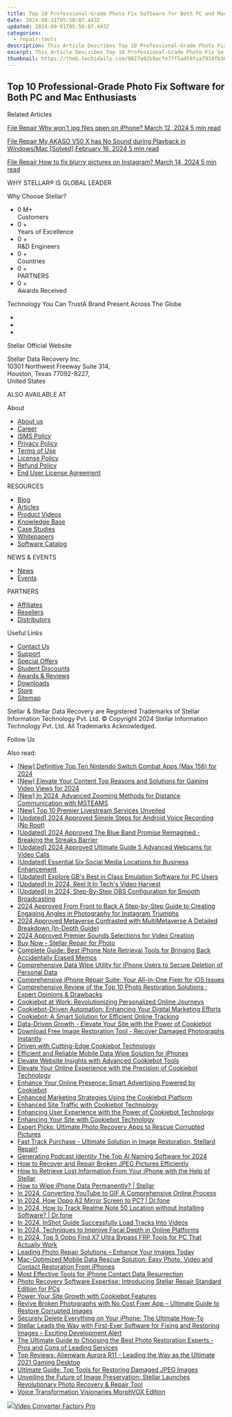 ```yaml
---
title: Top 10 Professional-Grade Photo Fix Software for Both PC and Mac Enthusiasts
date: 2024-08-31T05:50:07.443Z
updated: 2024-09-01T05:50:07.443Z
categories:
  - repair-tools
description: This Article Describes Top 10 Professional-Grade Photo Fix Software for Both PC and Mac Enthusiasts
excerpt: This Article Describes Top 10 Professional-Grade Photo Fix Software for Both PC and Mac Enthusiasts
thumbnail: https://thmb.techidaily.com/9827a92b9acfe7ff5ad59fca7934fb301cf15e62dfa6be6fe2bedc9f0e414ea5.jpg
---
```


## Top 10 Professional-Grade Photo Fix Software for Both PC and Mac Enthusiasts

Related Articles

[File Repair  Why won't jpg files open on iPhone? March 12, 2024  5 min read](https://tools.techidaily.com/stellardata-recovery/buy-now/)

[File Repair  My AKASO V50 X has No Sound during Playback in Windows/Mac \[Solved\] February 16, 2024  5 min read ](https://tools.techidaily.com/stellardata-recovery/buy-now/)

[File Repair  How to fix blurry pictures on Instagram? March 14, 2024  5 min read](https://tools.techidaily.com/stellardata-recovery/buy-now/)

 WHY STELLAR® IS GLOBAL LEADER

 Why Choose Stellar?

* 0  M+  
Customers
* 0 +  
Years of Excellence
* 0 +  
R&D Engineers
* 0 +  
Countries
* 0 +  
PARTNERS
* 0 +  
Awards Received

 Technology You Can TrustA Brand Present Across The Globe

* [](https://www.stellarinfo.com/images/v7/ISO-27001-2013-Certificate.pdf)
* [](https://www.stellarinfo.com/images/v7/ISO-9001-2008Certificate.pdf)
* [](https://tools.techidaily.com/stellardata-recovery/buy-now/)

 Stellar Official Website

 Stellar Data Recovery Inc.  
 10301 Northwest Freeway Suite 314,  
 Houston, Texas 77092-8227,  
 United States

 ALSO AVAILABLE AT

 About

* [About us](https://tools.techidaily.com/stellardata-recovery/buy-now/)
* [Career](https://tools.techidaily.com/stellardata-recovery/buy-now/)
* [ISMS Policy](https://tools.techidaily.com/stellardata-recovery/buy-now/)
* [Privacy Policy](https://tools.techidaily.com/stellardata-recovery/buy-now/)
* [Terms of Use](https://tools.techidaily.com/stellardata-recovery/buy-now/)
* [License Policy](https://www.stellarinfo.com/software-licensing-usage.php)
* [Refund Policy](https://tools.techidaily.com/stellardata-recovery/buy-now/)
* [End User License Agreement](https://tools.techidaily.com/stellardata-recovery/buy-now/)

 RESOURCES

* [Blog](https://tools.techidaily.com/stellardata-recovery/buy-now/)
* [Articles](https://tools.techidaily.com/stellardata-recovery/buy-now/)
* [Product Videos](https://tools.techidaily.com/stellardata-recovery/buy-now/)
* [Knowledge Base](https://tools.techidaily.com/stellardata-recovery/buy-now/)
* [Case Studies](https://tools.techidaily.com/stellardata-recovery/buy-now/)
* [Whitepapers](https://tools.techidaily.com/stellardata-recovery/buy-now/)
* [Software Catalog](https://tools.techidaily.com/stellardata-recovery/buy-now/)

 NEWS & EVENTS

* [News](https://tools.techidaily.com/stellardata-recovery/buy-now/)
* [Events](https://www.stellarinfo.com/affiliate-summit/affiliate-summit.php)

 PARTNERS

* [Affiliates](https://tools.techidaily.com/stellardata-recovery/buy-now/)
* [Resellers](https://tools.techidaily.com/stellardata-recovery/buy-now/)
* [Distributors](https://tools.techidaily.com/stellardata-recovery/buy-now/)

 Useful Links

* [Contact Us](https://www.stellarinfo.com/contact/contact-us.php)
* [Support](https://tools.techidaily.com/stellardata-recovery/buy-now/)
* [Special Offers](https://tools.techidaily.com/stellardata-recovery/buy-now/)
* [Student Discounts](https://www.stellarinfo.com/student-discount/)
* [Awards & Reviews](https://tools.techidaily.com/stellardata-recovery/buy-now/)
* [Downloads](https://www.stellarinfo.com/download.php)
* [Store](https://tools.techidaily.com/stellardata-recovery/buy-now/)
* [Sitemap](https://www.stellarinfo.com/sitemap.php)

 Stellar & Stellar Data Recovery are Registered Trademarks of Stellar Information Technology Pvt. Ltd. © Copyright 2024 Stellar Information Technology Pvt. Ltd. All Trademarks Acknowledged.

Follow Us [](https://www.facebook.com/stellardata) [](https://twitter.com/stellarinfo) [](https://www.linkedin.com/company/stellardatarecovery/) [](https://www.youtube.com/c/stellardatarecovery)

<ins class="adsbygoogle"
     style="display:block"
     data-ad-format="autorelaxed"
     data-ad-client="ca-pub-7571918770474297"
     data-ad-slot="1223367746"></ins>



<ins class="adsbygoogle"
     style="display:block"
     data-ad-client="ca-pub-7571918770474297"
     data-ad-slot="8358498916"
     data-ad-format="auto"
     data-full-width-responsive="true"></ins>

<span class="atpl-alsoreadstyle">Also read:</span>
<div><ul>
<li><a href="https://screen-mirroring-recording.techidaily.com/new-definitive-top-ten-nintendo-switch-combat-apps-max-156-for-2024/"><u>[New] Definitive Top Ten Nintendo Switch Combat Apps (Max 156) for 2024</u></a></li>
<li><a href="https://facebook-video-share.techidaily.com/new-elevate-your-content-top-reasons-and-solutions-for-gaining-video-views-for-2024/"><u>[New] Elevate Your Content  Top Reasons and Solutions for Gaining Video Views for 2024</u></a></li>
<li><a href="https://fox-glue.techidaily.com/new-in-2024-advanced-zooming-methods-for-distance-communication-with-msteams/"><u>[New] In 2024, Advanced Zooming Methods for Distance Communication with MSTEAMS</u></a></li>
<li><a href="https://some-skills.techidaily.com/new-top-10-premier-livestream-services-unveiled/"><u>[New] Top 10 Premier Livestream Services Unveiled</u></a></li>
<li><a href="https://digital-screen-recording.techidaily.com/updated-2024-approved-simple-steps-for-android-voice-recording-no-root/"><u>[Updated] 2024 Approved  Simple Steps for Android Voice Recording (No Root)</u></a></li>
<li><a href="https://snapchat-videos.techidaily.com/updated-2024-approved-the-blue-band-promise-reimagined-breaking-the-streaks-barrier/"><u>[Updated] 2024 Approved  The Blue Band Promise Reimagined - Breaking the Streaks Barrier</u></a></li>
<li><a href="https://screen-activity-recording.techidaily.com/updated-2024-approved-ultimate-guide-5-advanced-webcams-for-video-calls/"><u>[Updated] 2024 Approved  Ultimate Guide  5 Advanced Webcams for Video Calls</u></a></li>
<li><a href="https://article-files.techidaily.com/updated-essential-six-social-media-locations-for-business-enhancement/"><u>[Updated] Essential Six Social Media Locations for Business Enhancement</u></a></li>
<li><a href="https://screen-video-capture.techidaily.com/updated-explore-gbs-best-in-class-emulation-software-for-pc-users/"><u>[Updated] Explore GB's Best in Class Emulation Software for PC Users</u></a></li>
<li><a href="https://screen-sharing-recording.techidaily.com/updated-in-2024-reel-it-in-techs-video-harvest/"><u>[Updated] In 2024, Reel It In  Tech's Video Harvest</u></a></li>
<li><a href="https://screen-activity-recording.techidaily.com/updated-in-2024-step-by-step-obs-configuration-for-smooth-broadcasting/"><u>[Updated] In 2024, Step-By-Step OBS Configuration for Smooth Broadcasting</u></a></li>
<li><a href="https://instagram-video-files.techidaily.com/2024-approved-from-front-to-back-a-step-by-step-guide-to-creating-engaging-angles-in-photography-for-instagram-triumphs/"><u>2024 Approved  From Front to Back  A Step-by-Step Guide to Creating Engaging Angles in Photography for Instagram Triumphs</u></a></li>
<li><a href="https://extra-approaches.techidaily.com/2024-approved-metaverse-contrasted-with-multimetaverse-a-detailed-breakdown-in-depth-guide/"><u>2024 Approved  Metaverse Contrasted with MultiMetaverse  A Detailed Breakdown (In-Depth Guide)</u></a></li>
<li><a href="https://fox-glue.techidaily.com/2024-approved-premier-sounds-selections-for-video-creation/"><u>2024 Approved  Premier Sounds Selections for Video Creation</u></a></li>
<li><a href="https://data-safeguard.techidaily.com/buy-now-stellar-repair-for-photo/"><u>Buy Now - Stellar Repair for Photo</u></a></li>
<li><a href="https://data-safeguard.techidaily.com/complete-guide-best-iphone-note-retrieval-tools-for-bringing-back-accidentally-erased-memos/"><u>Complete Guide: Best iPhone Note Retrieval Tools for Bringing Back Accidentally Erased Memos</u></a></li>
<li><a href="https://data-safeguard.techidaily.com/comprehensive-data-wipe-utility-for-iphone-users-to-secure-deletion-of-personal-data/"><u>Comprehensive Data Wipe Utility for iPhone Users to Secure Deletion of Personal Data</u></a></li>
<li><a href="https://data-safeguard.techidaily.com/comprehensive-iphone-repair-suite-your-all-in-one-fixer-for-ios-issues/"><u>Comprehensive iPhone Repair Suite: Your All-in-One Fixer for iOS Issues</u></a></li>
<li><a href="https://data-safeguard.techidaily.com/comprehensive-review-of-the-top-10-photo-restoration-solutions-expert-opinions-and-drawbacks/"><u>Comprehensive Review of the Top 10 Photo Restoration Solutions : Expert Opinions & Drawbacks</u></a></li>
<li><a href="https://data-safeguard.techidaily.com/cookiebot-at-work-revolutionizing-personalized-online-journeys/"><u>Cookiebot at Work: Revolutionizing Personalized Online Journeys</u></a></li>
<li><a href="https://data-safeguard.techidaily.com/cookiebot-driven-automation-enhancing-your-digital-marketing-efforts/"><u>Cookiebot-Driven Automation: Enhancing Your Digital Marketing Efforts</u></a></li>
<li><a href="https://data-safeguard.techidaily.com/cookiebot-a-smart-solution-for-efficient-online-tracking/"><u>Cookiebot: A Smart Solution for Efficient Online Tracking</u></a></li>
<li><a href="https://data-safeguard.techidaily.com/data-driven-growth-elevate-your-site-with-the-power-of-cookiebot/"><u>Data-Driven Growth - Elevate Your Site with the Power of Cookiebot</u></a></li>
<li><a href="https://data-safeguard.techidaily.com/download-free-image-restoration-tool-recover-damaged-photographs-instantly/"><u>Download Free Image Restoration Tool - Recover Damaged Photographs Instantly</u></a></li>
<li><a href="https://data-safeguard.techidaily.com/driven-with-cutting-edge-cookiebot-technology/"><u>Driven with Cutting-Edge Cookiebot Technology</u></a></li>
<li><a href="https://data-safeguard.techidaily.com/efficient-and-reliable-mobile-data-wipe-solution-for-iphones/"><u>Efficient and Reliable Mobile Data Wipe Solution for iPhones</u></a></li>
<li><a href="https://data-safeguard.techidaily.com/elevate-website-insights-with-advanced-cookiebot-tools/"><u>Elevate Website Insights with Advanced Cookiebot Tools</u></a></li>
<li><a href="https://data-safeguard.techidaily.com/elevate-your-online-experience-with-the-precision-of-cookiebot-technology/"><u>Elevate Your Online Experience with the Precision of Cookiebot Technology</u></a></li>
<li><a href="https://data-safeguard.techidaily.com/enhance-your-online-presence-smart-advertising-powered-by-cookiebot/"><u>Enhance Your Online Presence: Smart Advertising Powered by Cookiebot</u></a></li>
<li><a href="https://data-safeguard.techidaily.com/enhanced-marketing-strategies-using-the-cookiebot-platform/"><u>Enhanced Marketing Strategies Using the Cookiebot Platform</u></a></li>
<li><a href="https://data-safeguard.techidaily.com/enhanced-site-traffic-with-cookiebot-technology/"><u>Enhanced Site Traffic with Cookiebot Technology</u></a></li>
<li><a href="https://data-safeguard.techidaily.com/enhancing-user-experience-with-the-power-of-cookiebot-technology/"><u>Enhancing User Experience with the Power of Cookiebot Technology</u></a></li>
<li><a href="https://data-safeguard.techidaily.com/enhancing-your-site-with-cookiebot-technology/"><u>Enhancing Your Site with Cookiebot Technology</u></a></li>
<li><a href="https://data-safeguard.techidaily.com/expert-picks-ultimate-photo-recovery-apps-to-rescue-corrupted-pictures/"><u>Expert Picks: Ultimate Photo Recovery Apps to Rescue Corrupted Pictures</u></a></li>
<li><a href="https://data-safeguard.techidaily.com/fast-track-purchase-ultimate-solution-in-image-restoration-stellard-repair/"><u>Fast Track Purchase - Ultimate Solution in Image Restoration, Stellard Repair!</u></a></li>
<li><a href="https://some-techniques.techidaily.com/generating-podcast-identity-the-top-ai-naming-software-for-2024/"><u>Generating Podcast Identity  The Top AI Naming Software for 2024</u></a></li>
<li><a href="https://data-safeguard.techidaily.com/how-to-recover-and-repair-broken-jpeg-pictures-efficiently/"><u>How to Recover and Repair Broken JPEG Pictures Efficiently</u></a></li>
<li><a href="https://data-safeguard.techidaily.com/how-to-retrieve-lost-information-from-your-iphone-with-the-help-of-stellar/"><u>How to Retrieve Lost Information From Your iPhone with the Help of Stellar</u></a></li>
<li><a href="https://data-safeguard.techidaily.com/how-to-wipe-iphone-data-permanently-stellar/"><u>How to Wipe iPhone Data Permanently? | Stellar</u></a></li>
<li><a href="https://youtube-video-recordings.techidaily.com/in-2024-converting-youtube-to-gif-a-comprehensive-online-process/"><u>In 2024, Converting YouTube to GIF  A Comprehensive Online Process</u></a></li>
<li><a href="https://screen-mirror.techidaily.com/in-2024-how-oppo-a2-mirror-screen-to-pc-drfone-by-drfone-android/"><u>In 2024, How Oppo A2 Mirror Screen to PC? | Dr.fone</u></a></li>
<li><a href="https://android-location-track.techidaily.com/in-2024-how-to-track-realme-note-50-location-without-installing-software-drfone-by-drfone-virtual-android/"><u>In 2024, How to Track Realme Note 50 Location without Installing Software? | Dr.fone</u></a></li>
<li><a href="https://article-helps.techidaily.com/in-2024-inshot-guide-successfully-load-tracks-into-videos/"><u>In 2024, InShot Guide  Successfully Load Tracks Into Videos</u></a></li>
<li><a href="https://fox-friendly.techidaily.com/in-2024-techniques-to-improve-focal-depth-in-online-platforms/"><u>In 2024, Techniques to Improve Focal Depth in Online Platforms</u></a></li>
<li><a href="https://android-frp.techidaily.com/in-2024-top-5-oppo-find-x7-ultra-bypass-frp-tools-for-pc-that-actually-work-by-drfone-android/"><u>In 2024, Top 5 Oppo Find X7 Ultra Bypass FRP Tools for PC That Actually Work</u></a></li>
<li><a href="https://data-safeguard.techidaily.com/leading-photo-repair-solutions-enhance-your-images-today/"><u>Leading Photo Repair Solutions – Enhance Your Images Today</u></a></li>
<li><a href="https://data-safeguard.techidaily.com/mac-optimized-mobile-data-rescue-solution-easy-photo-video-and-contact-restoration-from-iphones/"><u>Mac-Optimized Mobile Data Rescue Solution: Easy Photo, Video and Contact Restoration From iPhones</u></a></li>
<li><a href="https://data-safeguard.techidaily.com/most-effective-tools-for-iphone-contact-data-resurrection/"><u>Most Effective Tools for iPhone Contact Data Resurrection</u></a></li>
<li><a href="https://data-safeguard.techidaily.com/photo-recovery-software-expertise-introducing-stellar-repair-standard-edition-for-pcs/"><u>Photo Recovery Software Expertise: Introducing Stellar Repair Standard Edition for PCs</u></a></li>
<li><a href="https://data-safeguard.techidaily.com/power-your-site-growth-with-cookiebot-features/"><u>Power Your Site Growth with Cookiebot Features</u></a></li>
<li><a href="https://data-safeguard.techidaily.com/revive-broken-photographs-with-no-cost-fixer-app-ultimate-guide-to-restore-corrupted-images/"><u>Revive Broken Photographs with No Cost Fixer App – Ultimate Guide to Restore Corrupted Images</u></a></li>
<li><a href="https://data-safeguard.techidaily.com/securely-delete-everything-on-your-iphone-the-ultimate-how-to/"><u>Securely Delete Everything on Your iPhone: The Ultimate How-To</u></a></li>
<li><a href="https://data-safeguard.techidaily.com/stellar-leads-the-way-with-first-ever-software-for-fixing-and-restoring-images-exciting-development-alert/"><u>Stellar Leads the Way with First-Ever Software for Fixing and Restoring Images – Exciting Development Alert</u></a></li>
<li><a href="https://data-safeguard.techidaily.com/the-ultimate-guide-to-choosing-the-best-photo-restoration-experts-pros-and-cons-of-leading-services/"><u>The Ultimate Guide to Choosing the Best Photo Restoration Experts - Pros and Cons of Leading Services</u></a></li>
<li><a href="https://data-safeguard.techidaily.com/top-reviews-alienware-aurora-r11-leading-the-way-as-the-ultimate-2021-gaming-desktop/"><u>Top Reviews: Alienware Aurora R11 - Leading the Way as the Ultimate 2021 Gaming Desktop</u></a></li>
<li><a href="https://data-safeguard.techidaily.com/ultimate-guide-top-tools-for-restoring-damaged-jpeg-images/"><u>Ultimate Guide: Top Tools for Restoring Damaged JPEG Images</u></a></li>
<li><a href="https://data-safeguard.techidaily.com/unveiling-the-future-of-image-preservation-stellar-launches-revolutionary-photo-recovery-and-repair-tool/"><u>Unveiling the Future of Image Preservation: Stellar Launches Revolutionary Photo Recovery & Repair Tool</u></a></li>
<li><a href="https://extra-lessons.techidaily.com/voice-transformation-visionaries-morphvox-edition/"><u>Voice Transformation Visionaries  MorphVOX Edition</u></a></li>
</ul></div>

<!-- affiliate ads begin -->
<a href="https://secure.2checkout.com/order/checkout.php?PRODS=4537547&QTY=1&AFFILIATE=108875&CART=1"><img src="https://secure.avangate.com/images/merchant/4b0a0290ad7df100b77e86839989a75e/products/vcfpro.png" border="0">Video Converter Factory Pro</a>
<!-- affiliate ads end -->